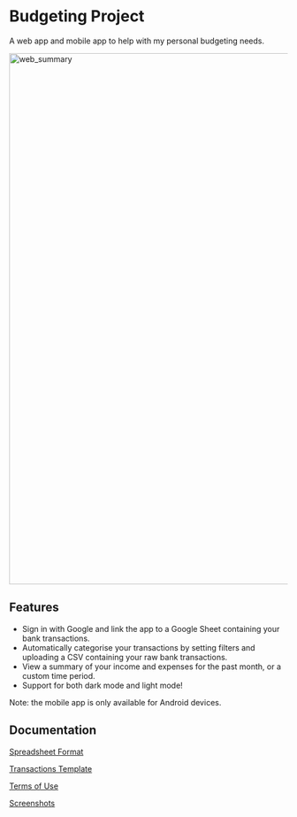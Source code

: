 # Budgeting Project 
A web app and mobile app to help with my personal budgeting needs.

<img width="960" alt="web_summary" src="https://github.com/Destiny-02/budgeting-app/assets/78716153/aa47b17a-d5b0-416a-82af-a9d7f2e8d70d">

## Features
- Sign in with Google and link the app to a Google Sheet containing your bank transactions.
- Automatically categorise your transactions by setting filters and uploading a CSV containing your raw bank transactions.
- View a summary of your income and expenses for the past month, or a custom time period.
- Support for both dark mode and light mode!

Note: the mobile app is only available for Android devices.  

## Documentation
[Spreadsheet Format](https://docs.google.com/document/d/1UWql0gntXs781yd3M3EMSsdCJHGfpmZq4U7UGSUPGRs)

[Transactions Template](https://docs.google.com/spreadsheets/d/1x310P0LUugvoIpYXGzi8kQN4HYGa3eIP_k04V3L-uRg)

[Terms of Use](https://docs.google.com/document/d/1Vpe1hawi9dAVAXlHiQF5KIEhsWiuXczrY8oTN-XN1o0/edit#heading=h.h05r3pn3u211)

[Screenshots](https://drive.google.com/drive/folders/1pafzhVUtMNaLo38E7mDDKVLTV5d_Vk1C)
